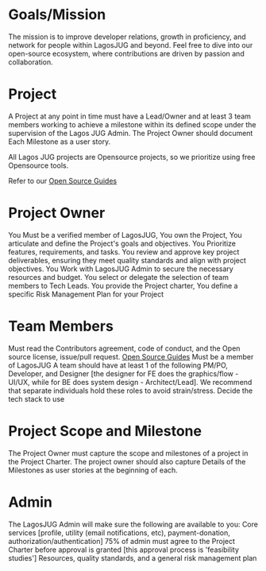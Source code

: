 # Goals/Mission

The mission is to improve developer relations, growth in proficiency, and network for people within LagosJUG and beyond. Feel free to dive into our open-source ecosystem, where contributions are driven by passion and collaboration.

# Project
A Project at any point in time must have a Lead/Owner and at least 3 team members working to achieve a milestone within its defined scope under the supervision of the Lagos JUG Admin. The Project Owner should document Each Milestone as a user story.

All Lagos JUG projects are Opensource projects, so we prioritize using free Opensource tools. 

Refer to our [Open Source Guides](https://github.com/LagosJavaUserGroup/Documents/tree/main)

# Project Owner
You Must be a verified member of LagosJUG,
You own the Project, 
You articulate and define the Project's goals and objectives. 
You Prioritize features, requirements, and tasks. 
You review and approve key project deliverables, ensuring they meet quality standards and align with project objectives. 
You Work with LagosJUG Admin to secure the necessary resources and budget. 
You select or delegate the selection of team members to Tech Leads. 
You provide the Project charter, 
You define a specific Risk Management Plan for your Project


# Team Members
Must read the Contributors agreement, code of conduct, and the Open source license, issue/pull request. [Open Source Guides](https://github.com/LagosJavaUserGroup/Documents/tree/main)
Must be a member of LagosJUG
A team should have at least 1 of the following PM/PO, Developer, and Designer [the designer for FE does the graphics/flow - UI/UX, while for BE does system design - Architect/Lead]. We recommend that separate individuals hold these roles to avoid strain/stress.
Decide the tech stack to use

# Project Scope and Milestone
The Project Owner must capture the scope and milestones of a project in the Project Charter. The project owner should also capture Details of the Milestones as user stories at the beginning of each.

# Admin
The LagosJUG Admin will make sure the following are available to you:
Core services [profile, utility (email notifications, etc), payment-donation, authorization/authentication] 
75% of admin must agree to the Project Charter before approval is granted [this approval process is 'feasibility studies']
Resources, quality standards, and a general risk management plan
